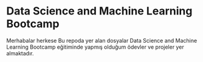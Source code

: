 # Data Science and Machine Learning Bootcamp
Merhabalar herkese
Bu repoda yer alan dosyalar Data Science and Machine Learning Bootcamp eğitiminde yapmış olduğum ödevler ve projeler yer almaktadır. 

